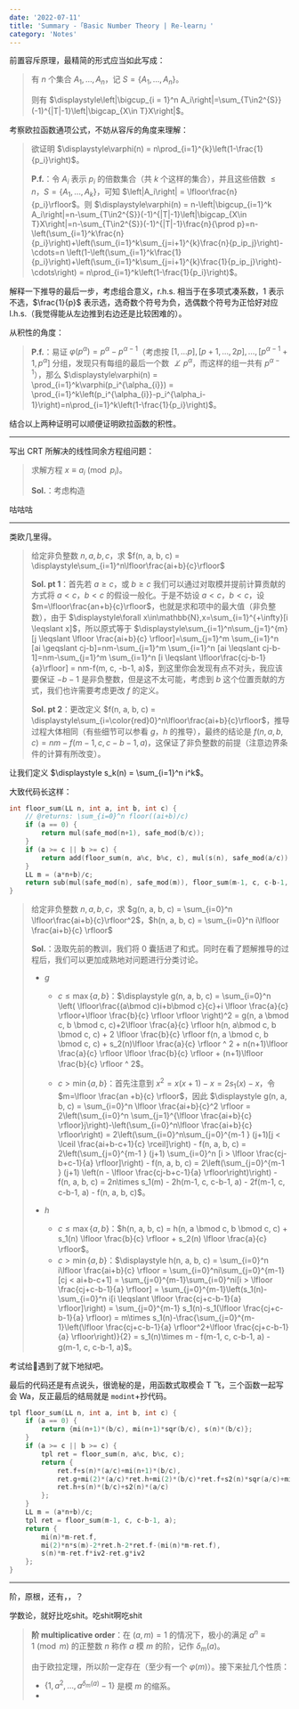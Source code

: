 ```yaml
---
date: '2022-07-11'
title: 'Summary -「Basic Number Theory | Re-learn」'
category: 'Notes'
---
```




前置容斥原理，最精简的形式应当如此写成：

> 有 $n$ 个集合 $A_1, \dots, A_n$，记 $S = \{A_1, \dots, A_n\}$。
>
> 则有 $\displaystyle\left|\bigcup_{i = 1}^n A_i\right|=\sum_{T\in2^{S}}(-1)^{|T|-1}\left|\bigcap_{X\in T}X\right|$。

考察欧拉函数通项公式，不妨从容斥的角度来理解：

> 欲证明 $\displaystyle\varphi(n) = n\prod_{i=1}^{k}\left(1-\frac{1}{p_i}\right)$。
>
> **P.f.**：令 $A_i$ 表示 $p_i$ 的倍数集合（共 $k$ 个这样的集合），并且这些倍数 $\leqslant n$，$S = \{A_1, \dots, A_k\}$，可知 $\left|A_i\right| = \lfloor\frac{n}{p_i}\rfloor$。则 $\displaystyle\varphi(n) = n-\left|\bigcup_{i=1}^k A_i\right|=n-\sum_{T\in2^{S}}(-1)^{|T|-1}\left|\bigcap_{X\in T}X\right|=n-\sum_{T\in2^{S}}(-1)^{|T|-1}\frac{n}{\prod p}=n-\left(\sum_{i=1}^k\frac{n}{p_i}\right)+\left(\sum_{i=1}^k\sum_{j=i+1}^{k}\frac{n}{p_ip_j}\right)-\cdots=n
\left(1-\left(\sum_{i=1}^k\frac{1}{p_i}\right)+\left(\sum_{i=1}^k\sum_{j=i+1}^{k}\frac{1}{p_ip_j}\right)-\cdots\right) = n\prod_{i=1}^k\left(1-\frac{1}{p_i}\right)$。

解释一下推导的最后一步，考虑组合意义，r.h.s. 相当于在多项式凑系数，$1$ 表示不选，$\frac{1}{p}$ 表示选，选奇数个符号为负，选偶数个符号为正恰好对应 l.h.s.（我觉得能从左边推到右边还是比较困难的）。

从积性的角度：

> **P.f.**：易证 $\varphi(p^\alpha)=p^\alpha-p^{\alpha-1}$（考虑按 $[1,\dots p], [p+1, \dots, 2p], \dots, [p^{\alpha-1}+1, p^\alpha]$ 分组，发现只有每组的最后一个数 $\not\perp p^\alpha$，而这样的组一共有 $p^{\alpha-1}$），那么 $\displaystyle\varphi(n) = \prod_{i=1}^k\varphi(p_i^{\alpha_{i}}) = \prod_{i=1}^k\left(p_i^{\alpha_{i}}-p_i^{\alpha_i-1}\right)=n\prod_{i=1}^k\left(1-\frac{1}{p_i}\right)$。

结合以上两种证明可以顺便证明欧拉函数的积性。

---

写出 CRT 所解决的线性同余方程组问题：

> 求解方程 $x\equiv a_i\pmod{p_i}$。
>
> **Sol.**：考虑构造

咕咕咕

---

类欧几里得。

> 给定非负整数 $n,a,b,c$，求 $f(n, a, b, c) = \displaystyle\sum_{i=1}^n\lfloor\frac{ai+b}{c}\rfloor$
>
> **Sol. pt 1**：首先若 $a\geqslant c$，或 $b\geqslant c$ 我们可以通过对取模并提前计算贡献的方式将 $a<c$，$b<c$ 的假设一般化。于是不妨设 $a<c$，$b<c$，设 $m=\lfloor\frac{an+b}{c}\rfloor$，也就是求和项中的最大值（非负整数），由于 $\displaystyle\forall x\in\mathbb{N},x=\sum_{i=1}^{+\infty}[i \leqslant x]$，所以原式等于 $\displaystyle\sum_{i=1}^n\sum_{j=1}^{m}[j \leqslant \lfloor \frac{ai+b}{c} \rfloor]=\sum_{j=1}^m \sum_{i=1}^n [ai \geqslant cj-b]=nm-\sum_{j=1}^m \sum_{i=1}^n [ai \leqslant cj-b-1]=nm-\sum_{j=1}^m \sum_{i=1}^n [i \leqslant \lfloor\frac{cj-b-1}{a}\rfloor] = nm-f(m, c, -b-1, a)$，到这里你会发现有点不对头，我应该要保证 $-b-1$ 是非负整数，但是这不太可能，考虑到 $b$ 这个位置贡献的方式，我们也许需要考虑更改 $f$ 的定义。
>
> **Sol. pt 2**：更改定义 $f(n, a, b, c) = \displaystyle\sum_{i=\color{red}0}^n\lfloor\frac{ai+b}{c}\rfloor$，推导过程大体相同（有些细节可以参看 $g$，$h$ 的推导），最终的结论是 $f(n, a, b, c) = nm-f(m-1, c, c-b-1, a)$，这保证了非负整数的前提（注意边界条件的计算有所改变）。

让我们定义 $\displaystyle s_k(n) = \sum_{i=1}^n i^k$。

大致代码长这样：

```cpp
int floor_sum(LL n, int a, int b, int c) {
    // @returns: \sum_{i=0}^n floor((ai+b)/c)
    if (a == 0) {
        return mul(safe_mod(n+1), safe_mod(b/c));
    }
    if (a >= c || b >= c) {
        return add(floor_sum(n, a%c, b%c, c), mul(s(n), safe_mod(a/c)), mul(safe_mod(n+1), safe_mod(b/c)));
    }
    LL m = (a*n+b)/c;
    return sub(mul(safe_mod(n), safe_mod(m)), floor_sum(m-1, c, c-b-1, a));
}
```

> 给定非负整数 $n, a, b, c$，求 $g(n, a, b, c) = \sum_{i=0}^n \lfloor\frac{ai+b}{c}\rfloor^2$，$h(n, a, b, c) = \sum_{i=0}^n i\lfloor \frac{ai+b}{c} \rfloor$
>
> __Sol.__：汲取先前的教训，我们将 $0$ 囊括进了和式。同时在看了题解推导的过程后，我们可以更加成熟地对问题进行分类讨论。
>
> - $g$
>   - $c \leqslant \max\{a, b\}$：$\displaystyle g(n, a, b, c) = \sum_{i=0}^n \left( \lfloor\frac{(a\bmod c)i+b\bmod c}{c}+i \lfloor \frac{a}{c} \rfloor+\lfloor \frac{b}{c} \rfloor \rfloor \right)^2 = g(n, a \bmod c, b \bmod c, c)+2\lfloor \frac{a}{c} \rfloor h(n, a\bmod c, b \bmod c, c) + 2 \lfloor \frac{b}{c} \rfloor f(n, a \bmod c, b \bmod c, c) + s_2(n)\lfloor \frac{a}{c} \rfloor ^ 2  +  n(n+1)\lfloor \frac{a}{c} \rfloor \lfloor \frac{b}{c} \rfloor + (n+1)\lfloor \frac{b}{c} \rfloor ^ 2$。
>
>   - $c > \min\{a, b\}$：首先注意到 $x^2 = x(x+1)-x = 2s_1(x) - x$，令 $m=\lfloor \frac{an
>+b}{c} \rfloor$，因此 $\displaystyle g(n, a, b, c) = \sum_{i=0}^n \lfloor \frac{ai+b}{c}^2 \rfloor = 2\left(\sum_{i=0}^n \sum_{j=1}^{\lfloor \frac{ai+b}{c} \rfloor}j\right)-\left(\sum_{i=0}^n\lfloor \frac{ai+b}{c} \rfloor\right) = 2\left(\sum_{i=0}^n\sum_{j=0}^{m-1
} (j+1)[j < \lceil \frac{ai+b-c+1}{c} \rceil]\right) - f(n, a, b, c) = 2\left(\sum_{j=0}^{m-1
} (j+1) \sum_{i=0}^n [i > \lfloor \frac{cj-b+c-1}{a} \rfloor]\right) - f(n, a, b, c) = 2\left(\sum_{j=0}^{m-1
} (j+1) \left(n - \lfloor \frac{cj-b+c-1}{a} \rfloor\right)\right) - f(n, a, b, c) = 2n\times s_1(m) - 2h(m-1, c, c-b-1, a) - 2f(m-1, c, c-b-1, a) - f(n, a, b, c)$。
>
> - $h$
>   - $c \leqslant \max\{a, b\}$：$h(n, a, b, c) = h(n, a \bmod c, b \bmod c, c) + s_1(n) \lfloor \frac{b}{c} \rfloor + s_2(n) \lfloor \frac{a}{c} \rfloor$。
>   - $c > \min\{a, b\}$：$\displaystyle h(n, a, b, c) = \sum_{i=0}^n i\lfloor \frac{ai+b}{c} \rfloor = \sum_{i=0}^ni\sum_{j=0}^{m-1}[cj < ai+b-c+1] = \sum_{j=0}^{m-1}\sum_{i=0}^ni[i > \lfloor \frac{cj+c-b-1}{a} \rfloor] = \sum_{j=0}^{m-1}\left(s_1(n)-\sum_{i=0}^n i[i \leqslant \lfloor \frac{cj+c-b-1}{a} \rfloor]\right) = \sum_{j=0}^{m-1} s_1(n)-s_1(\lfloor \frac{cj+c-b-1}{a} \rfloor) = m\times s_1(n)-\frac{\sum_{j=0}^{m-1}\left(\lfloor \frac{cj+c-b-1}{a} \rfloor^2+\lfloor \frac{cj+c-b-1}{a} \rfloor\right)}{2} = s_1(n)\times m - f(m-1, c, c-b-1, a) - g(m-1, c, c-b-1, a)$。

考试给👴遇到了就下地狱吧。

最后的代码还是有点说头，很诡秘的是，用函数式取模会 T 飞，三个函数一起写会 Wa，反正最后的结局就是 `modint`+抄代码。

```cpp
tpl floor_sum(LL n, int a, int b, int c) {
    if (a == 0) {
        return {mi(n+1)*(b/c), mi(n+1)*sqr(b/c), s(n)*(b/c)};
    }
    if (a >= c || b >= c) {
        tpl ret = floor_sum(n, a%c, b%c, c);
        return {
            ret.f+s(n)*(a/c)+mi(n+1)*(b/c),
            ret.g+mi(2)*(a/c)*ret.h+mi(2)*(b/c)*ret.f+s2(n)*sqr(a/c)+mi(2)*s(n)*(a/c)*(b/c)+mi(n+1)*sqr(b/c),
            ret.h+s(n)*(b/c)+s2(n)*(a/c)
        };
    }
    LL m = (a*n+b)/c;
    tpl ret = floor_sum(m-1, c, c-b-1, a);
    return {
        mi(n)*m-ret.f,
        mi(2)*n*s(m)-2*ret.h-2*ret.f-(mi(n)*m-ret.f),
        s(n)*m-ret.f*iv2-ret.g*iv2
    };
}
```

---

阶，原根，还有，，？

学数论，就好比吃shit。吃shit啊吃shit



> **阶 multiplicative order**：在 $(a, m) = 1$ 的情况下，极小的满足 $a ^ n \equiv 1 \pmod m$ 的正整数 $n$ 称作 $a$ 模 $m$ 的阶，记作 $\delta_m(a)$。
>
> 由于欧拉定理，所以阶一定存在（至少有一个 $\varphi(m)$）。接下来扯几个性质：
> - $\{1, a^2, \dots, a^{\delta_m(a)}-1\}$ 是模 $m$ 的缩系。
> - 